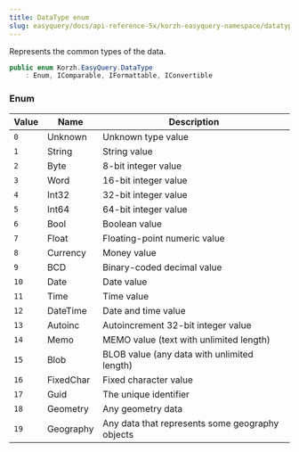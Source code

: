 ```yaml
---
title: DataType enum
slug: easyquery/docs/api-reference-5x/korzh-easyquery-namespace/datatype-enum
---
```



Represents the common types of the data.
```csharp
public enum Korzh.EasyQuery.DataType
    : Enum, IComparable, IFormattable, IConvertible

```

### Enum

| Value | Name | Description | 
| --- | --- | --- | 
| `0` | Unknown | Unknown type value | 
| `1` | String | String value | 
| `2` | Byte | 8-bit integer value | 
| `3` | Word | 16-bit integer value | 
| `4` | Int32 | 32-bit integer value | 
| `5` | Int64 | 64-bit integer value | 
| `6` | Bool | Boolean value | 
| `7` | Float | Floating-point numeric value | 
| `8` | Currency | Money value | 
| `9` | BCD | Binary-coded decimal value | 
| `10` | Date | Date value | 
| `11` | Time | Time value | 
| `12` | DateTime | Date and time value | 
| `13` | Autoinc | Autoincrement 32-bit integer value | 
| `14` | Memo | MEMO value (text with unlimited length) | 
| `15` | Blob | BLOB value (any data with unlimited length) | 
| `16` | FixedChar | Fixed character value | 
| `17` | Guid | The unique identifier | 
| `18` | Geometry | Any geometry data | 
| `19` | Geography | Any data that represents some geography objects |